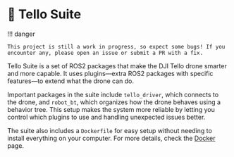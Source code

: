 # 🚁 Tello Suite

!!! danger

    This project is still a work in progress, so expect some bugs! If you encounter any, please open an issue or submit a PR with a fix.

Tello Suite is a set of ROS2 packages that make the DJI Tello drone smarter and more capable. It uses plugins—extra ROS2 packages with specific features—to extend what the drone can do.

Important packages in the suite include `tello_driver`, which connects to the drone, and `robot_bt`, which organizes how the drone behaves using a behavior tree. This setup makes the system more reliable by letting you control which plugins to use and handling unexpected issues better.

The suite also includes a `Dockerfile` for easy setup without needing to install everything on your computer. For more details, check the [Docker](3.docker.md) page.
